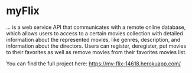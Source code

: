 # myFlix


... is a web service API that communicates with a remote online database, which allows users to access
to a certain movies collection with detailed information about the represented movies, like genres, description, and information about the directors. Users can register, deregister, put movies to their favorites as well as remove movies from their favorites movies list. 

You can find the full project here: https://my-flix-14618.herokuapp.com/
